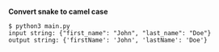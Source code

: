 **Convert snake to camel case** 

```console
$ python3 main.py
input string: {"first_name": "John", "last_name": "Doe"}
output string: {'firstName': 'John', 'lastName': 'Doe'}
```